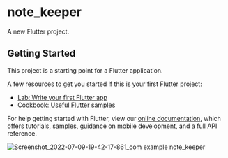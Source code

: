 # note_keeper

A new Flutter project.

## Getting Started

This project is a starting point for a Flutter application.

A few resources to get you started if this is your first Flutter project:

- [Lab: Write your first Flutter app](https://flutter.dev/docs/get-started/codelab)
- [Cookbook: Useful Flutter samples](https://flutter.dev/docs/cookbook)

For help getting started with Flutter, view our
[online documentation](https://flutter.dev/docs), which offers tutorials,
samples, guidance on mobile development, and a full API reference.

![Screenshot_2022-07-09-19-42-17-861_com example note_keeper](https://user-images.githubusercontent.com/86527836/178109670-3445a93a-5304-43ea-9eb6-09eaed3e3a17.jpg)
